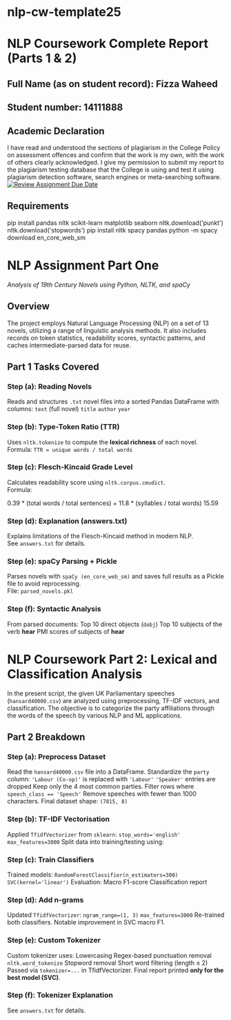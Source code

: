 # nlp-cw-template25
# NLP Coursework Complete Report (Parts 1 & 2)

## Full Name (as on student record): Fizza Waheed
## Student number: 14111888


## Academic Declaration

I have read and understood the sections of plagiarism in the College Policy on assessment offences and confirm that the work is my own, with the work of others clearly acknowledged. I give my permission to submit my report to the plagiarism testing database that the College is using and test it using plagiarism detection software, search engines or meta-searching software.
[![Review Assignment Due Date](https://classroom.github.com/assets/deadline-readme-button-22041afd0340ce965d47ae6ef1cefeee28c7c493a6346c4f15d667ab976d596c.svg)](https://classroom.github.com/a/8qgh5WxD)

## Requirements
pip install pandas nltk scikit-learn matplotlib seaborn
nltk.download('punkt')
nltk.download('stopwords')
pip install nltk spacy pandas
python -m spacy download en_core_web_sm

# NLP Assignment Part One  
*Analysis of 19th Century Novels using Python, NLTK, and spaCy*

## Overview

The project employs Natural Language Processing (NLP) on a set of 13 novels, utilizing a range of linguistic analysis methods. It also includes records on token statistics, readability scores, syntactic patterns, and caches intermediate-parsed data for reuse.


## Part 1 Tasks Covered

### Step (a): Reading Novels  
Reads and structures `.txt` novel files into a sorted Pandas DataFrame with columns:
`text` (full novel)
`title`
`author`
`year`

### Step (b): Type-Token Ratio (TTR)  
Uses `nltk.tokenize` to compute the **lexical richness** of each novel.  
Formula: `TTR = unique words / total words`

### Step (c): Flesch-Kincaid Grade Level  
Calculates readability score using `nltk.corpus.cmudict`.  
Formula:  

0.39 * (total words / total sentences) + 
11.8 * (syllables / total words) 15.59


### Step (d): Explanation (answers.txt)  
Explains limitations of the Flesch-Kincaid method in modern NLP.  
See `answers.txt` for details.

### Step (e): spaCy Parsing + Pickle  
Parses novels with `spaCy (en_core_web_sm)` and saves full results as a Pickle file to avoid reprocessing.  
File: `parsed_novels.pkl`

### Step (f): Syntactic Analysis  
From parsed documents:
Top 10 direct objects (`dobj`)
Top 10 subjects of the verb **hear**
PMI scores of subjects of **hear**


# NLP Coursework Part 2: Lexical and Classification Analysis

In the present script, the given UK Parliamentary speeches (`hansard40000.csv`) are analyzed using preprocessing, TF-IDF vectors, and classification. The objective is to categorize the party affiliations through the words of the speech by various NLP and ML applications.


## Part 2 Breakdown

### Step (a): Preprocess Dataset
Read the `hansard40000.csv` file into a DataFrame.
Standardize the `party` column:
  `'Labour (Co-op)'` is replaced with `'Labour'`
  `'Speaker'` entries are dropped
Keep only the 4 most common parties.
Filter rows where `speech_class == 'Speech'`
Remove speeches with fewer than 1000 characters.
Final dataset shape: `(7815, 8)`

### Step (b): TF-IDF Vectorisation
Applied `TfidfVectorizer` from `sklearn`:
  `stop_words='english'`
  `max_features=3000`
Split data into training/testing using:

### Step (c): Train Classifiers
Trained models:
  `RandomForestClassifier(n_estimators=300)`
  `SVC(kernel='linear')`
Evaluation:
  Macro F1-score
  Classification report

### Step (d): Add n-grams
Updated `TfidfVectorizer`:
  `ngram_range=(1, 3)`
  `max_features=3000`
Re-trained both classifiers.
Notable improvement in SVC macro F1.

### Step (e): Custom Tokenizer
Custom tokenizer uses:
  Lowercasing
  Regex-based punctuation removal
  `nltk.word_tokenize`
  Stopword removal
  Short word filtering (length ≤ 2)
Passed via `tokenizer=...` in TfidfVectorizer.
Final report printed **only for the best model (SVC)**.

### Step (f): Tokenizer Explanation
See `answers.txt` for details.





